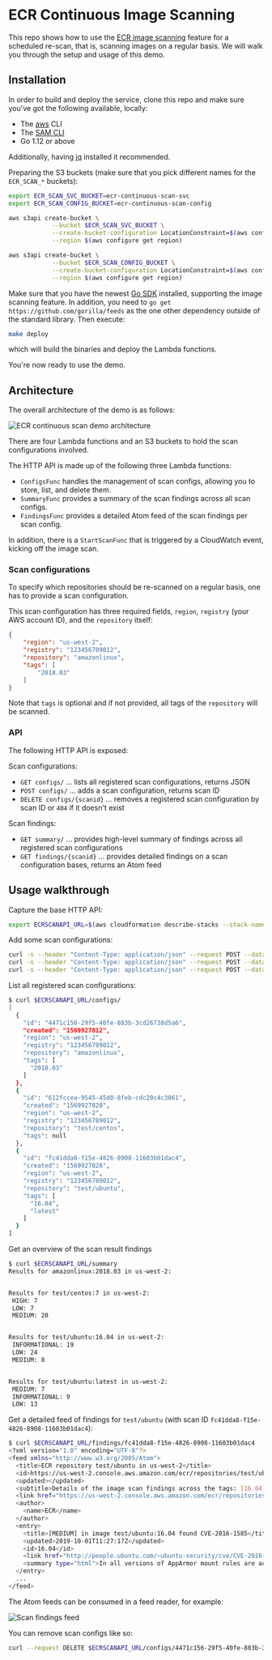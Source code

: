 # ECR Continuous Image Scanning

This repo shows how to use the [ECR image scanning](https://docs.aws.amazon.com/AmazonECR/latest/userguide/security.html) feature
for a scheduled re-scan, that is, scanning images on a regular basis. We will walk you through the setup and usage of this demo.

## Installation

In order to build and deploy the service, clone this repo and make sure you've got the following available, locally:

- The [aws](https://docs.aws.amazon.com/cli/latest/userguide/cli-chap-install.html) CLI
- The [SAM CLI](https://github.com/awslabs/aws-sam-cli)
- Go 1.12 or above

Additionally, having [jq](https://stedolan.github.io/jq/download/) installed it recommended.

Preparing the S3 buckets (make sure that you pick different names for the `ECR_SCAN_*` buckets):

```sh
export ECR_SCAN_SVC_BUCKET=ecr-continuous-scan-svc
export ECR_SCAN_CONFIG_BUCKET=ecr-continuous-scan-config

aws s3api create-bucket \
            --bucket $ECR_SCAN_SVC_BUCKET \
            --create-bucket-configuration LocationConstraint=$(aws configure get region) \
            --region $(aws configure get region)

aws s3api create-bucket \
            --bucket $ECR_SCAN_CONFIG_BUCKET \
            --create-bucket-configuration LocationConstraint=$(aws configure get region) \
            --region $(aws configure get region)
```

Make sure that you have the newest [Go SDK](https://aws.amazon.com/sdk-for-go/) installed, 
supporting the image scanning feature. In addition, you need to `go get https://github.com/gorilla/feeds`
as the one other dependency outside of the standard library. Then execute:

```sh
make deploy
``` 

which will build the binaries and deploy the Lambda functions. 

You're now ready to use the demo.


## Architecture

The overall architecture of the demo is as follows:

![ECR continuous scan demo architecture](ecr-continuous-scan-architecture.png)

There are four Lambda functions and an S3 buckets to hold the scan configurations involved.

The HTTP API is made up of the following three Lambda functions:

* `ConfigsFunc` handles the management of scan configs, allowing you to store, list, and delete them.
* `SummaryFunc` provides a summary of the scan findings across all scan configs.
* `FindingsFunc` provides a detailed Atom feed of the scan findings per scan config.

In addition, there is a `StartScanFunc` that is triggered by a CloudWatch event, kicking off the image scan.

### Scan configurations

To specify which repositories should be re-scanned on a regular basis, one has to provide a scan configuration.

This scan configuration has three required fields, `region`, `registry` (your AWS account ID), and
the `repository` itself: 

```json
{
    "region": "us-west-2",
    "registry": "123456789012",
    "repository": "amazonlinux",
    "tags": [
        "2018.03"
    ]
}
```

Note that `tags` is optional and if not provided, all tags of the `repository` will be scanned. 

### API

The following HTTP API is exposed:

Scan configurations:

* `GET configs/` … lists all registered scan configurations, returns JSON
* `POST configs/` … adds a scan configuration, returns scan ID
* `DELETE configs/{scanid}` … removes a registered scan configuration by scan ID or `404` if it doesn't exist

Scan findings:

* `GET summary/` … provides high-level summary of findings across all registered scan configurations
* `GET findings/{scanid}` … provides detailed findings on a scan configuration bases, returns an Atom feed


## Usage walkthrough

Capture the base HTTP API:

```sh
export ECRSCANAPI_URL=$(aws cloudformation describe-stacks --stack-name ecr-continuous-scan | jq '.Stacks[].Outputs[] | select(.OutputKey=="ECRScanAPIEndpoint").OutputValue' -r)
```

Add some scan configurations:

```sh
curl -s --header "Content-Type: application/json" --request POST --data @scan-config-amazonlinux.json $ECRSCANAPI_URL/configs/
curl -s --header "Content-Type: application/json" --request POST --data @scan-config-centos.json $ECRSCANAPI_URL/configs/
curl -s --header "Content-Type: application/json" --request POST --data @scan-config-ubuntu.json $ECRSCANAPI_URL/configs/
```

List all registered scan configurations:

```sh
$ curl $ECRSCANAPI_URL/configs/
[
  {
    "id": "4471c156-29f5-40fe-883b-3cd26738d5a6",
    "created": "1569927812",
    "region": "us-west-2",
    "registry": "123456789012",
    "repository": "amazonlinux",
    "tags": [
      "2018.03"
    ]
  },
  {
    "id": "612fccea-9545-45d0-8feb-cdc20c4c3061",
    "created": "1569927820",
    "region": "us-west-2",
    "registry": "123456789012",
    "repository": "test/centos",
    "tags": null
  },
  {
    "id": "fc41dda8-f15e-4826-8908-11603b01dac4",
    "created": "1569927828",
    "region": "us-west-2",
    "registry": "123456789012",
    "repository": "test/ubuntu",
    "tags": [
      "16.04",
      "latest"
    ]
  }
]
```

Get an overview of the scan result findings

```sh
$ curl $ECRSCANAPI_URL/summary
Results for amazonlinux:2018.03 in us-west-2:


Results for test/centos:7 in us-west-2:
 HIGH: 7
 LOW: 7
 MEDIUM: 20


Results for test/ubuntu:16.04 in us-west-2:
 INFORMATIONAL: 19
 LOW: 24
 MEDIUM: 8


Results for test/ubuntu:latest in us-west-2:
 MEDIUM: 7
 INFORMATIONAL: 9
 LOW: 13
```

Get a detailed feed of findings for `test/ubuntu` (with scan ID `fc41dda8-f15e-4826-8908-11603b01dac4`):

```sh
$ curl $ECRSCANAPI_URL/findings/fc41dda8-f15e-4826-8908-11603b01dac4
<?xml version="1.0" encoding="UTF-8"?>
<feed xmlns="http://www.w3.org/2005/Atom">
  <title>ECR repository test/ubuntu in us-west-2</title>
  <id>https://us-west-2.console.aws.amazon.com/ecr/repositories/test/ubuntu/</id>
  <updated></updated>
  <subtitle>Details of the image scan findings across the tags: [16.04] [latest] </subtitle>
  <link href="https://us-west-2.console.aws.amazon.com/ecr/repositories/test/ubuntu/"></link>
  <author>
    <name>ECR</name>
  </author>
  <entry>
    <title>[MEDIUM] in image test/ubuntu:16.04 found CVE-2016-1585</title>
    <updated>2019-10-01T11:27:17Z</updated>
    <id>16.04</id>
    <link href="http://people.ubuntu.com/~ubuntu-security/cve/CVE-2016-1585" rel="alternate"></link>
    <summary type="html">In all versions of AppArmor mount rules are accidentally widened when compiled.</summary>
  </entry>
  ...
</feed>  
```

The Atom feeds can be consumed in a feed reader, for example:

![Scan findings feed](scan-findindings-feed.png)

You can remove scan configs like so:

```sh
curl --request DELETE $ECRSCANAPI_URL/configs/4471c156-29f5-40fe-883b-3cd26738d5a6
```
